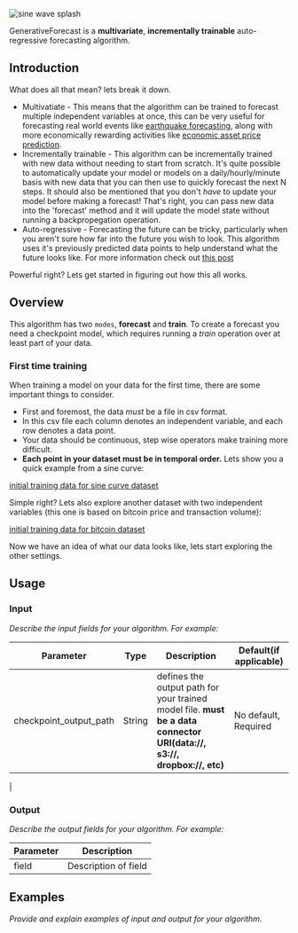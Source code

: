 ![sine wave splash](https://i.imgur.com/kDi9uIG.png)

GenerativeForecast is a **multivariate**, **incrementally trainable** auto-regressive forecasting algorithm.

## Introduction

What does all that mean? lets break it down.
* Multivatiate - This means that the algorithm can be trained to forecast multiple independent variables at once, this can be very useful for forecasting real world events like [earthquake forecasting][ef], along with more economically rewarding activities like [economic asset price prediction][econPred].
* Incrementally trainable - This algorithm can be incrementally trained with new data without needing to start from scratch. It's quite possible to automatically update your model or models on a daily/hourly/minute basis with new data that you can then use to quickly forecast the next N steps. It should also be mentioned that you don't _have_ to update your model before making a forecast! That's right, you can pass new data into the 'forecast' method and it will update the model state without running a backpropegation operation.
* Auto-regressive - Forecasting the future can be tricky, particularly when you aren't sure how far into the future you wish to look.  This algorithm uses it's previously predicted data points to help understand what the future looks like. For more information check out [this post][autoreg]

Powerful right? Lets get started in figuring out how this all works.

## Overview
This algorithm has two `modes`, **forecast** and **train**. To create a forecast you need a checkpoint model, which requires running a _train_ operation over at least part of your data.

### First time training
When training a model on your data for the first time, there are some important things to consider.
* First and foremost, the data _must_ be a file in csv format.
* In this csv file each column denotes an independent variable, and each row denotes a data point.
* Your data should be continuous, step wise operators make training more difficult.
* **Each point in your dataset must be in temporal order.**
Lets show you a quick example from a sine curve:

[initial training data for sine curve dataset][initsined]

Simple right? Lets also explore another dataset with two independent variables (this one is based on bitcoin price and transaction volume):

[initial training data for bitcoin dataset][initbitd]

Now we have an idea of what our data looks like, lets start exploring the other settings.


## Usage

### Input

_Describe the input fields for your algorithm. For example:_

| Parameter | Type | Description | Default(if applicable) |
| --------- | ----------- | ----------- | ----------- |
| checkpoint_output_path | String | defines the output path for your trained model file. **must be a data connector URI(data://, s3://, dropbox://, etc)**| No default, Required |
| 

### Output

_Describe the output fields for your algorithm. For example:_

| Parameter | Description |
| --------- | ----------- |
| field     | Description of field |

## Examples

_Provide and explain examples of input and output for your algorithm._

[ef]: https://en.wikipedia.org/wiki/Earthquake_prediction
[econPred]: https://en.wikipedia.org/wiki/Stock_market_prediction
[autoreg]: https://dzone.com/articles/vector-autoregression-overview-and-proposals
[initsined]: https://gist.github.com/zeryx/00a84571fb3bfbfc4e08fdec2900b68f
[initbitd]: https://gist.github.com/zeryx/5d9a004ac10c4af702fc2a22dc3ad3f8